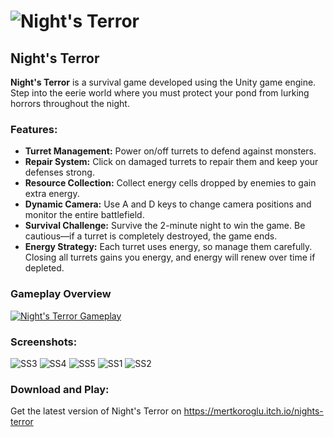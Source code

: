 # ![Night's Terror](https://github.com/mertkoroglu/Night-s-Terror/assets/83218456/0c27e0f6-53d9-4f94-a9c2-53b24e1bb58b)

## Night's Terror

**Night's Terror** is a survival game developed using the Unity game engine. Step into the eerie world where you must protect your pond from lurking horrors throughout the night.

### Features:

- **Turret Management:** Power on/off turrets to defend against monsters.
- **Repair System:** Click on damaged turrets to repair them and keep your defenses strong.
- **Resource Collection:** Collect energy cells dropped by enemies to gain extra energy.
- **Dynamic Camera:** Use A and D keys to change camera positions and monitor the entire battlefield.
- **Survival Challenge:** Survive the 2-minute night to win the game. Be cautious—if a turret is completely destroyed, the game ends.
- **Energy Strategy:** Each turret uses energy, so manage them carefully. Closing all turrets gains you energy, and energy will renew over time if depleted.

### Gameplay Overview
[![Night's Terror Gameplay](https://img.youtube.com/vi/vUYRYNwVS_A/0.jpg)](https://www.youtube.com/watch?v=vUYRYNwVS_A)

### Screenshots:

![SS3](https://github.com/mertkoroglu/Night-s-Terror/assets/83218456/50be2e9d-a03d-4dc6-b792-1ae9f5f64641)
![SS4](https://github.com/mertkoroglu/Night-s-Terror/assets/83218456/c999dc54-229c-4b99-abc5-1a3c77b969df)
![SS5](https://github.com/mertkoroglu/Night-s-Terror/assets/83218456/1082a1be-1835-465a-ac48-cfc6ac39a6e9)
![SS1](https://github.com/mertkoroglu/Night-s-Terror/assets/83218456/501c28de-c3a5-4100-8f6c-1eb4c4561304)
![SS2](https://github.com/mertkoroglu/Night-s-Terror/assets/83218456/59279c0e-062e-4c3a-89ce-af7c6b18823b)

### Download and Play:

Get the latest version of Night's Terror on https://mertkoroglu.itch.io/nights-terror
